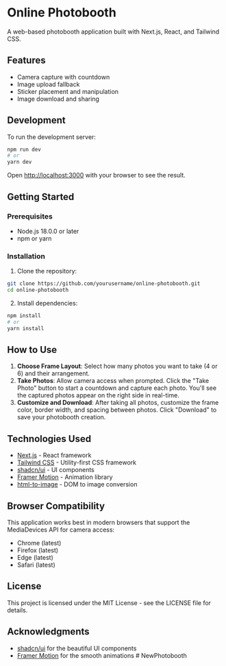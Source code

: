 # Online Photobooth

A web-based photobooth application built with Next.js, React, and Tailwind CSS.

## Features

- Camera capture with countdown
- Image upload fallback
- Sticker placement and manipulation
- Image download and sharing

## Development

To run the development server:

```bash
npm run dev
# or
yarn dev
```

Open [http://localhost:3000](http://localhost:3000) with your browser to see the result.

## Getting Started

### Prerequisites

- Node.js 18.0.0 or later
- npm or yarn

### Installation

1. Clone the repository:

```bash
git clone https://github.com/yourusername/online-photobooth.git
cd online-photobooth
```

2. Install dependencies:

```bash
npm install
# or
yarn install
```

## How to Use

1. **Choose Frame Layout**: Select how many photos you want to take (4 or 6) and their arrangement.
2. **Take Photos**: Allow camera access when prompted. Click the "Take Photo" button to start a countdown and capture each photo. You'll see the captured photos appear on the right side in real-time.
3. **Customize and Download**: After taking all photos, customize the frame color, border width, and spacing between photos. Click "Download" to save your photobooth creation.

## Technologies Used

- [Next.js](https://nextjs.org/) - React framework
- [Tailwind CSS](https://tailwindcss.com/) - Utility-first CSS framework
- [shadcn/ui](https://ui.shadcn.com/) - UI components
- [Framer Motion](https://www.framer.com/motion/) - Animation library
- [html-to-image](https://github.com/bubkoo/html-to-image) - DOM to image conversion

## Browser Compatibility

This application works best in modern browsers that support the MediaDevices API for camera access:

- Chrome (latest)
- Firefox (latest)
- Edge (latest)
- Safari (latest)

## License

This project is licensed under the MIT License - see the LICENSE file for details.

## Acknowledgments

- [shadcn/ui](https://ui.shadcn.com/) for the beautiful UI components
- [Framer Motion](https://www.framer.com/motion/) for the smooth animations
#   N e w P h o t o b o o t h  
 